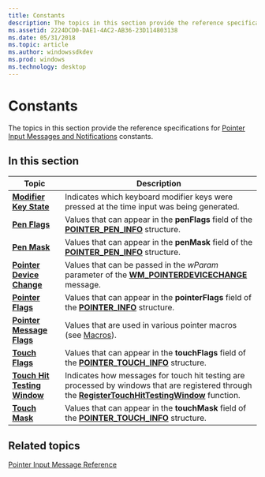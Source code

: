 ```yaml
---
title: Constants
description: The topics in this section provide the reference specifications for Pointer Input Messages and Notifications constants.
ms.assetid: 2224DCD0-DAE1-4AC2-AB36-23D114803138
ms.date: 05/31/2018
ms.topic: article
ms.author: windowssdkdev
ms.prod: windows
ms.technology: desktop
---
```


# Constants

The topics in this section provide the reference specifications for [Pointer Input Messages and Notifications](messages-and-notifications.md) constants.

## In this section



| Topic                                                                             | Description                                                                                                                                                                                                 |
|-----------------------------------------------------------------------------------|-------------------------------------------------------------------------------------------------------------------------------------------------------------------------------------------------------------|
| [**Modifier Key State**](modifier-key-states-constants.md)<br/>            | Indicates which keyboard modifier keys were pressed at the time input was being generated.<br/>                                                                                                       |
| [**Pen Flags**](pen-flags-constants.md)<br/>                               | Values that can appear in the **penFlags** field of the [**POINTER\_PEN\_INFO**](/windows/win32/Winuser/ns-rimext-tagpointer_pen_info?branch=master) structure.<br/>                                                                         |
| [**Pen Mask**](pen-mask-constants.md)<br/>                                 | Values that can appear in the **penMask** field of the [**POINTER\_PEN\_INFO**](/windows/win32/Winuser/ns-rimext-tagpointer_pen_info?branch=master) structure.<br/>                                                                          |
| [**Pointer Device Change**](pointer-device-change-constants.md)<br/>       | Values that can be passed in the *wParam* parameter of the [**WM\_POINTERDEVICECHANGE**](wm-pointerdevicechange.md) message.<br/>                                                                    |
| [**Pointer Flags**](pointer-flags-contants.md)<br/>                        | Values that can appear in the **pointerFlags** field of the [**POINTER\_INFO**](/windows/win32/Winuser/ns-rimext-tagpointer_info?branch=master) structure.<br/>                                                                              |
| [**Pointer Message Flags**](pointer-message-flags.md)<br/>                 | Values that are used in various pointer macros (see [Macros](macros.md)).<br/>                                                                                                                       |
| [**Touch Flags**](touch-flags-constants.md)<br/>                           | Values that can appear in the **touchFlags** field of the [**POINTER\_TOUCH\_INFO**](/windows/win32/Winuser/ns-rimext-tagpointer_touch_info?branch=master) structure.<br/>                                                                   |
| [**Touch Hit Testing Window**](touch-hit-testing-window-constants.md)<br/> | Indicates how messages for touch hit testing are processed by windows that are registered through the [**RegisterTouchHitTestingWindow**](https://msdn.microsoft.com/library/windows/desktop/hh437252) function.<br/> |
| [**Touch Mask**](touch-mask-constants.md)<br/>                             | Values that can appear in the **touchMask** field of the [**POINTER\_TOUCH\_INFO**](/windows/win32/Winuser/ns-rimext-tagpointer_touch_info?branch=master) structure.<br/>                                                                    |



 

## Related topics

<dl> <dt>

[Pointer Input Message Reference](wmpointer-reference.md)
</dt> </dl>

 

 





